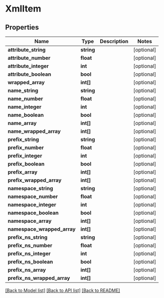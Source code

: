 # XmlItem

## Properties
Name | Type | Description | Notes
------------ | ------------- | ------------- | -------------
**attribute_string** | **string** |  | [optional] 
**attribute_number** | **float** |  | [optional] 
**attribute_integer** | **int** |  | [optional] 
**attribute_boolean** | **bool** |  | [optional] 
**wrapped_array** | **int[]** |  | [optional] 
**name_string** | **string** |  | [optional] 
**name_number** | **float** |  | [optional] 
**name_integer** | **int** |  | [optional] 
**name_boolean** | **bool** |  | [optional] 
**name_array** | **int[]** |  | [optional] 
**name_wrapped_array** | **int[]** |  | [optional] 
**prefix_string** | **string** |  | [optional] 
**prefix_number** | **float** |  | [optional] 
**prefix_integer** | **int** |  | [optional] 
**prefix_boolean** | **bool** |  | [optional] 
**prefix_array** | **int[]** |  | [optional] 
**prefix_wrapped_array** | **int[]** |  | [optional] 
**namespace_string** | **string** |  | [optional] 
**namespace_number** | **float** |  | [optional] 
**namespace_integer** | **int** |  | [optional] 
**namespace_boolean** | **bool** |  | [optional] 
**namespace_array** | **int[]** |  | [optional] 
**namespace_wrapped_array** | **int[]** |  | [optional] 
**prefix_ns_string** | **string** |  | [optional] 
**prefix_ns_number** | **float** |  | [optional] 
**prefix_ns_integer** | **int** |  | [optional] 
**prefix_ns_boolean** | **bool** |  | [optional] 
**prefix_ns_array** | **int[]** |  | [optional] 
**prefix_ns_wrapped_array** | **int[]** |  | [optional] 

[[Back to Model list]](../../README.md#documentation-for-models) [[Back to API list]](../../README.md#documentation-for-api-endpoints) [[Back to README]](../../README.md)


